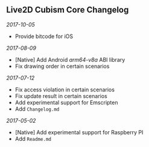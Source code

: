 ## Live2D Cubism Core Changelog

*2017-10-05*
- Provide bitcode for iOS


*2017-08-09*

- [Native] Add Android *arm64-v8a* ABI library
- Fix drawing order in certain scenarios


*2017-07-12*

- Fix access violation in certain scenarios
- Fix update result in certain scenarios
- Add experimental support for Emscripten
- Add `Changelog.md`


*2017-05-02*

- [Native] Add experimental support for Raspberry PI
- Add `Readme.md`
